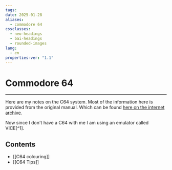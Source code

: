 ```yaml
---
tags: 
date: 2025-01-28
aliases:
  - commodore 64
cssclasses:
  - neo-headings
  - bai-headings
  - rounded-images
lang:
  - en
properties-ver: "1.1"
---
```

# Commodore 64

***
Here are my notes on the C64 system. Most of the information here is provided from the original manual. Which can be found [here on the internet archive](https://archive.org/details/commodore-64-user-guide/).

Now since I don't have a C64 with me I am using an emulator called VICE[^1].

## Contents
- [[C64 colouring]]
- [[C64 Tips]]